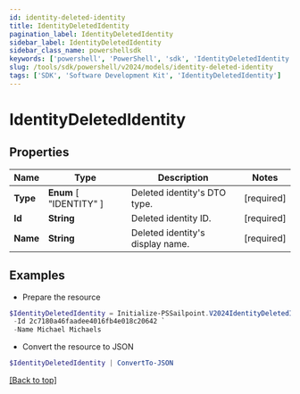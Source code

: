 ```yaml
---
id: identity-deleted-identity
title: IdentityDeletedIdentity
pagination_label: IdentityDeletedIdentity
sidebar_label: IdentityDeletedIdentity
sidebar_class_name: powershellsdk
keywords: ['powershell', 'PowerShell', 'sdk', 'IdentityDeletedIdentity'] 
slug: /tools/sdk/powershell/v2024/models/identity-deleted-identity
tags: ['SDK', 'Software Development Kit', 'IdentityDeletedIdentity']
---
```



# IdentityDeletedIdentity

## Properties

Name | Type | Description | Notes
------------ | ------------- | ------------- | -------------
**Type** |   **Enum** [  "IDENTITY" ] | Deleted identity's DTO type. | [required]
**Id** |  **String** | Deleted identity ID. | [required]
**Name** |  **String** | Deleted identity's display name. | [required]

## Examples

- Prepare the resource
```powershell
$IdentityDeletedIdentity = Initialize-PSSailpoint.V2024IdentityDeletedIdentity  -Type IDENTITY `
 -Id 2c7180a46faadee4016fb4e018c20642 `
 -Name Michael Michaels
```

- Convert the resource to JSON
```powershell
$IdentityDeletedIdentity | ConvertTo-JSON
```


[[Back to top]](#) 

